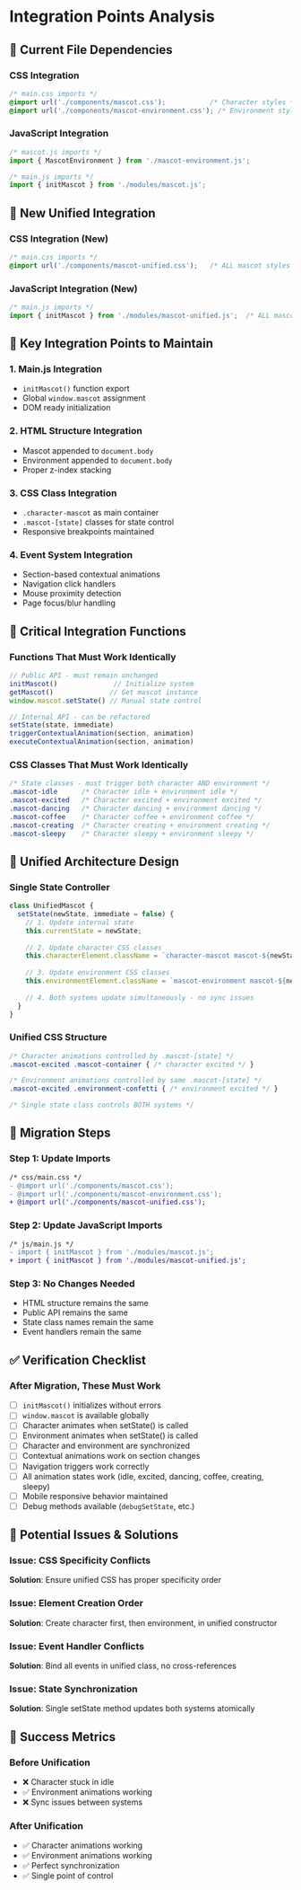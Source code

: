 # Integration Points Analysis

## 🔗 Current File Dependencies

### CSS Integration
```css
/* main.css imports */
@import url('./components/mascot.css');           /* Character styles */
@import url('./components/mascot-environment.css'); /* Environment styles */
```

### JavaScript Integration
```javascript
/* mascot.js imports */
import { MascotEnvironment } from './mascot-environment.js';

/* main.js imports */
import { initMascot } from './modules/mascot.js';
```

## 🎯 New Unified Integration

### CSS Integration (New)
```css
/* main.css imports */
@import url('./components/mascot-unified.css');   /* ALL mascot styles */
```

### JavaScript Integration (New)
```javascript
/* main.js imports */
import { initMascot } from './modules/mascot-unified.js';  /* ALL mascot functionality */
```

## 🔧 Key Integration Points to Maintain

### 1. Main.js Integration
- `initMascot()` function export
- Global `window.mascot` assignment
- DOM ready initialization

### 2. HTML Structure Integration
- Mascot appended to `document.body`
- Environment appended to `document.body`
- Proper z-index stacking

### 3. CSS Class Integration
- `.character-mascot` as main container
- `.mascot-[state]` classes for state control
- Responsive breakpoints maintained

### 4. Event System Integration
- Section-based contextual animations
- Navigation click handlers
- Mouse proximity detection
- Page focus/blur handling

## 📝 Critical Integration Functions

### Functions That Must Work Identically
```javascript
// Public API - must remain unchanged
initMascot()              // Initialize system
getMascot()              // Get mascot instance  
window.mascot.setState() // Manual state control

// Internal API - can be refactored
setState(state, immediate)
triggerContextualAnimation(section, animation)
executeContextualAnimation(section, animation)
```

### CSS Classes That Must Work Identically
```css
/* State classes - must trigger both character AND environment */
.mascot-idle      /* Character idle + environment idle */
.mascot-excited   /* Character excited + environment excited */  
.mascot-dancing   /* Character dancing + environment dancing */
.mascot-coffee    /* Character coffee + environment coffee */
.mascot-creating  /* Character creating + environment creating */
.mascot-sleepy    /* Character sleepy + environment sleepy */
```

## 🎯 Unified Architecture Design

### Single State Controller
```javascript
class UnifiedMascot {
  setState(newState, immediate = false) {
    // 1. Update internal state
    this.currentState = newState;
    
    // 2. Update character CSS classes
    this.characterElement.className = `character-mascot mascot-${newState}`;
    
    // 3. Update environment CSS classes  
    this.environmentElement.className = `mascot-environment mascot-${newState}`;
    
    // 4. Both systems update simultaneously - no sync issues
  }
}
```

### Unified CSS Structure
```css
/* Character animations controlled by .mascot-[state] */
.mascot-excited .mascot-container { /* character excited */ }

/* Environment animations controlled by same .mascot-[state] */  
.mascot-excited .environment-confetti { /* environment excited */ }

/* Single state class controls BOTH systems */
```

## 🔄 Migration Steps

### Step 1: Update Imports
```diff
/* css/main.css */
- @import url('./components/mascot.css');
- @import url('./components/mascot-environment.css');
+ @import url('./components/mascot-unified.css');
```

### Step 2: Update JavaScript Imports  
```diff
/* js/main.js */
- import { initMascot } from './modules/mascot.js';
+ import { initMascot } from './modules/mascot-unified.js';
```

### Step 3: No Changes Needed
- HTML structure remains the same
- Public API remains the same
- State class names remain the same
- Event handlers remain the same

## ✅ Verification Checklist

### After Migration, These Must Work
- [ ] `initMascot()` initializes without errors
- [ ] `window.mascot` is available globally
- [ ] Character animates when setState() is called
- [ ] Environment animates when setState() is called  
- [ ] Character and environment are synchronized
- [ ] Contextual animations work on section changes
- [ ] Navigation triggers work correctly
- [ ] All animation states work (idle, excited, dancing, coffee, creating, sleepy)
- [ ] Mobile responsive behavior maintained
- [ ] Debug methods available (`debugSetState`, etc.)

## 🚨 Potential Issues & Solutions

### Issue: CSS Specificity Conflicts
**Solution**: Ensure unified CSS has proper specificity order

### Issue: Element Creation Order
**Solution**: Create character first, then environment, in unified constructor

### Issue: Event Handler Conflicts  
**Solution**: Bind all events in unified class, no cross-references

### Issue: State Synchronization
**Solution**: Single setState method updates both systems atomically

## 🎯 Success Metrics

### Before Unification
- ❌ Character stuck in idle
- ✅ Environment animations working
- ❌ Sync issues between systems

### After Unification  
- ✅ Character animations working
- ✅ Environment animations working  
- ✅ Perfect synchronization
- ✅ Single point of control

